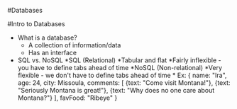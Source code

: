 #Databases

#Intro to Databases
* What is a database?
    * A collection of information/data
    * Has an interface
* SQL vs. NoSQL
    *SQL (Relational)
        *Tabular and flat
        *Fairly inflexible - you have to define tabs ahead of time
    *NoSQL (Non-relational)
        *Very flexible - we don't have to define tabs ahead of time
        * Ex: 
            {
                name: "Ira",
                age: 24,
                city: Missoula,
                comments: [
                    {text: "Come visit Montana!"},
                    {text: "Seriously Montana is great!"},
                    {text: "Why does no one care about Montana?"}
                ],
                favFood: "Ribeye"
            }